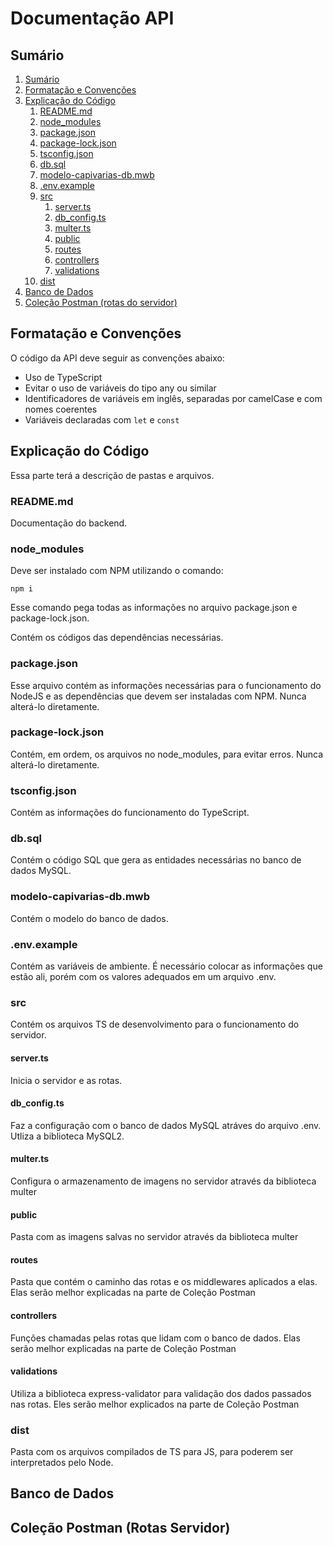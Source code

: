 # Documentação API

## Sumário

1.  [Sumário](#sumário)
1.  [Formatação e Convenções](#formatação-e-convenções)
1.  [Explicação do Código](#explicação-do-código)
    1.  [README.md](#readmemd)
    1.  [node_modules](#node_modules)
    1.  [package.json](#packagejson)
    1.  [package-lock.json](#package-lockjson)
    1.  [tsconfig.json](#tsconfigjson)
    1.  [db.sql](#dbsql)
    1.  [modelo-capivarias-db.mwb](#modelo-capivarias-dbmwb)
    1.  [.env.example](#envexample)
    1.  [src](#src)
        1.  [server.ts](#serverts)
        1.  [db_config.ts](#db_configts)
        1.  [multer.ts](#multerts)
        1.  [public](#public)
        1.  [routes](#routes)
        1.  [controllers](#controllers)
        1.  [validations](#validations)
    1.  [dist](#dist)
1.  [Banco de Dados](#banco-de-dados)
1.  [Coleção Postman (rotas do servidor)](#coleção-postman-rotas-servidor)

## Formatação e Convenções

O código da API deve seguir as convenções abaixo:
-   Uso de TypeScript
-   Evitar o uso de variáveis do tipo any ou similar
-   Identificadores de variáveis em inglês, separadas por camelCase e com nomes coerentes
-   Variáveis declaradas com `let` e `const`

## Explicação do Código

Essa parte terá a descrição de pastas e arquivos.

### README.md

Documentação do backend.

### node_modules

Deve ser instalado com NPM utilizando o comando:

```
npm i
```

Esse comando pega todas as informações no arquivo package.json e package-lock.json.

Contém os códigos das dependências necessárias.

### package.json

Esse arquivo contém as informações necessárias para o funcionamento do NodeJS e as dependências que devem ser instaladas com NPM. Nunca alterá-lo diretamente.

### package-lock.json

Contém, em ordem, os arquivos no node_modules, para evitar erros. Nunca alterá-lo diretamente.

### tsconfig.json

Contém as informações do funcionamento do TypeScript.

### db.sql

Contém o código SQL que gera as entidades necessárias no banco de dados MySQL.

### modelo-capivarias-db.mwb

Contém o modelo do banco de dados.

### .env.example

Contém as variáveis de ambiente. É necessário colocar as informações que estão ali, porém com os valores adequados em um arquivo .env.

### src

Contém os arquivos TS de desenvolvimento para o funcionamento do servidor.

#### server.ts

Inicia o servidor e as rotas.

#### db_config.ts

Faz a configuração com o banco de dados MySQL atráves do arquivo .env. Utliza a biblioteca MySQL2.

#### multer.ts

Configura o armazenamento de imagens no servidor através da biblioteca multer

#### public

Pasta com as imagens salvas no servidor através da biblioteca multer

#### routes

Pasta que contém o caminho das rotas e os middlewares aplicados a elas. Elas serão melhor explicadas na parte de Coleção Postman

#### controllers

Funções chamadas pelas rotas que lidam com o banco de dados. Elas serão melhor explicadas na parte de Coleção Postman

#### validations

Utiliza a biblioteca express-validator para validação dos dados passados nas rotas. Eles serão melhor explicados na parte de Coleção Postman

### dist

Pasta com os arquivos compilados de TS para JS, para poderem ser interpretados pelo Node.

## Banco de Dados

## Coleção Postman (Rotas Servidor)